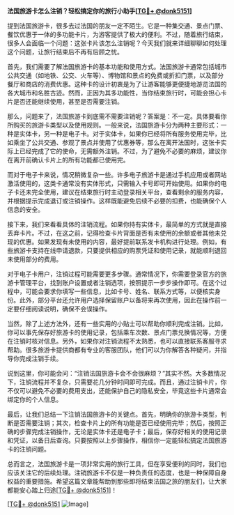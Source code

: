 **法国旅游卡怎么注销？轻松搞定你的旅行小助手[[TG💪+ @donk5151](https://t.me/s/donk5151)]**

提到法国旅游卡，很多去过法国的朋友一定不陌生。它是一种集交通、景点门票、餐饮优惠于一体的多功能卡片，为游客提供了极大的便利。不过，随着旅行结束，很多人会面临一个问题：这张卡片该怎么注销呢？今天我们就来详细聊聊如何处理这个问题，让旅行结束后不再有后顾之忧。

首先，我们需要了解法国旅游卡的基本功能和使用方式。法国旅游卡通常包括城市公共交通（如地铁、公交、火车等）、博物馆和景点的免费或折扣门票，以及部分餐厅和商店的消费优惠。这种卡的设计初衷是为了让游客能够更便捷地游览法国的各大城市和名胜古迹。然而，正因为其多功能性，当你结束旅行时，可能会担心卡片是否还能继续使用，甚至是否需要注销。

那么，问题来了，法国旅游卡到底需不需要注销呢？答案是：不一定。具体要看你所购买的旅游卡类型以及使用规则。一般来说，法国旅游卡分为两种主要形式：一种是实体卡，另一种是电子卡。对于实体卡，如果你已经将所有服务使用完毕，比如乘坐了公共交通、参观了景点并使用了优惠券等，那么在离开法国时，这张卡实际上已经完成了它的使命，无需额外注销。不过，为了避免不必要的麻烦，建议你在离开前确认卡片上的所有功能都已使用完。

而对于电子卡来说，情况稍微复杂一些。许多电子旅游卡是通过手机应用或者网站激活使用的，这类卡通常没有实体形式，只需输入卡号即可开始使用。如果你的电子卡还未完全使用，建议在结束旅行时主动登录相关平台，查看剩余的服务内容，并根据提示完成退订或注销操作。这样既能避免后续不必要的扣费，也能确保个人信息的安全。

接下来，我们来看看具体的注销流程。如果你持有实体卡，最简单的方式就是直接丢弃卡片。不过，在这之前，记得检查卡片背面是否有未使用的余额或者其他未兑现的优惠。如果发现有未使用的内容，最好提前联系发卡机构进行处理。例如，有些旅游卡支持在线申请退款，只要提供相应的购票凭证和使用记录，就能顺利退回未使用部分的费用。

对于电子卡用户，注销过程可能需要更多步骤。通常情况下，你需要登录官方的旅游卡管理平台，找到账户设置或者注销选项，按照提示一步步操作即可。在这个过程中，可能会要求你填写一些信息，比如卡号、姓名、联系方式等，以便核实身份。此外，部分平台还允许用户选择保留账户以备将来再次使用，因此在操作前一定要仔细阅读说明，确保不会误操作。

当然，除了上述方法外，还有一些实用的小贴士可以帮助你顺利完成注销。比如，你可以事先保存好旅游卡的使用记录，包括乘车次数、景点门票兑换情况等，方便在注销时核对信息。另外，如果你对注销流程不太熟悉，也可以直接联系客服寻求帮助。很多旅游卡提供商都有专业的客服团队，他们可以为你解答各种疑问，并指导你完成注销手续。

说到这里，你可能会问：“注销法国旅游卡会不会很麻烦？”其实不然。大多数情况下，注销流程并不复杂，只需要花几分钟时间即可完成。而且，通过注销卡片，你不仅可以避免不必要的费用支出，还能保护自己的隐私安全，毕竟这些卡片通常会绑定你的个人信息。

最后，让我们总结一下注销法国旅游卡的关键点。首先，明确你的旅游卡类型，判断是否需要注销；其次，检查卡片上的所有功能是否已经使用完毕；然后，按照正确的步骤完成注销操作，无论是实体卡还是电子卡；最后，保存好相关的使用记录和凭证，以备日后查询。只要按照以上步骤操作，相信你一定能轻松搞定法国旅游卡的注销问题。

总而言之，法国旅游卡是一项非常实用的旅行工具，但在享受便利的同时，我们也应该关注它的后续处理。注销旅游卡不仅是一种负责任的态度，也是一种保障自身权益的重要措施。希望这篇文章能帮助到那些即将结束法国之旅的朋友们，让大家都能安心踏上归途[[TG💪+ @donk5151](https://t.me/s/donk5151)]！

[[TG💪+ @donk5151](https://t.me/s/donk5151) ![Image](https://i.postimg.cc/rwNCRYN7/Snipaste-2025-04-30-17-27-05.png)]